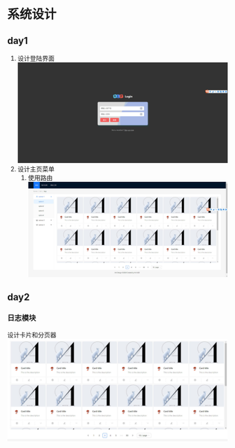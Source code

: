 # 系统设计
## day1
1. 设计登陆界面
![登录界面](./src/assets/login.jpg "使用方式过程")
2. 设计主页菜单
    1. 使用路由
![主页](./src/assets/layout.jpg "使用方式过程")
## day2
### 日志模块
设计卡片和分页器
![日志模块](./src/assets/dailyReport.jpg "使用方式过程")
